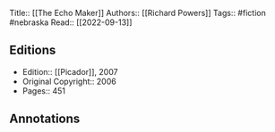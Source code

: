 Title:: [[The Echo Maker]]
Authors:: [[Richard Powers]]
Tags:: #fiction #nebraska
Read:: [[2022-09-13]]

## Editions
- Edition:: [[Picador]], 2007
- Original Copyright:: 2006
- Pages:: 451

## Annotations

